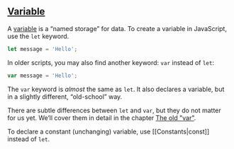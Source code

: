 ## [Variable](https://javascript.info/variables#a-variable)

A [variable](https://en.wikipedia.org/wiki/Variable_(computer_science)) is a “named storage” for data. To create a variable in JavaScript, use the `let` keyword.

```js
let message = 'Hello';
```

In older scripts, you may also find another keyword: `var` instead of `let`:
```js
var message = 'Hello';
```

The `var` keyword is _almost_ the same as `let`. It also declares a variable, but in a slightly different, “old-school” way.

There are subtle differences between `let` and `var`, but they do not matter for us yet. We’ll cover them in detail in the chapter [The old "var"](https://javascript.info/var).

To declare a constant (unchanging) variable, use [[Constants|const]] instead of `let`.